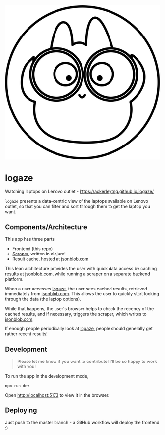 ![logo](./src/images/pouchie-bino.svg)

# logaze

Watching laptops on Lenovo outlet - https://ackerleytng.github.io/logaze/

`logaze` presents a data-centric view of the laptops available on Lenovo outlet, so that you can filter and sort through them to get the laptop you want.

## Components/Architecture

This app has three parts

+ Frontend (this repo)
+ [Scraper](https://github.com/ackerleytng/logaze-scraper), written in clojure!
+ Result cache, hosted at [jsonblob.com](https://jsonblob.com/)

This lean architecture provides the user with quick data access by caching results at [jsonblob.com](https://jsonblob.com/), while running a scraper on a separate backend platform.

When a user accesses [logaze](https://ackerleytng.github.io/logaze/), the user sees cached results, retrieved immediately from [jsonblob.com](https://jsonblob.com/). This allows the user to quickly start looking through the data (the laptop options).

While that happens, the user's browser helps to check the recency of the cached results, and if necessary, triggers the scraper, which writes to [jsonblob.com](https://jsonblob.com/).

If enough people periodically look at [logaze](https://ackerleytng.github.io/logaze/), people should generally get rather recent results!

## Development

> Please let me know if you want to contribute! I'll be so happy to work with you!

To run the app in the development mode,

```
npm run dev
```

Open [http://localhost:5173](http://localhost:5173) to view it in the browser.

## Deploying

Just push to the master branch - a GitHub workflow will deploy the frontend :)
